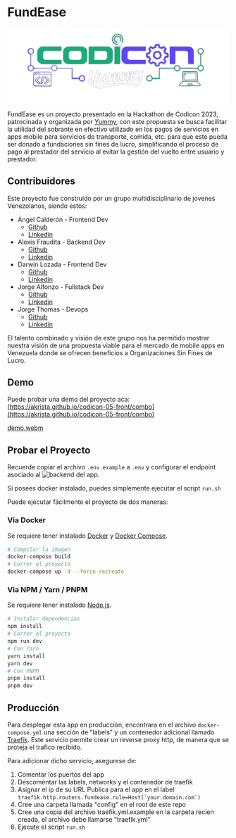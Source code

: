# FundEase

![Logo Codicon](../src/assets/codicon.png)

FundEase es un proyecto presentado en la Hackathon de Codicon 2023, patrocinada y organizada por [Yummy](https://www.yummysuperapp.com/), con este propuesta se busca facilitar la utilidad del sobrante en efectivo utilizado en los pagos de servicios en apps mobile para servicios de transporte, comida, etc. para que este pueda ser donado a fundaciones sin fines de lucro, simplificando el proceso de pago al prestador del servicio al evitar la gestión del vuelto entre usuario y prestador.

## Contribuidores

Este proyecto fue construido por un grupo multidisciplinario de jovenes Venezolanos, siendo estos:

- Ángel Calderón - Frontend Dev
    - [Github](https://github.com/Doble-2)
    - [Linkedin](https://www.linkedin.com/in/angeld2/)
- Alexis Fraudita - Backend Dev
    - [Github](https://github.com/alefram)
    - [Linkedin](https://www.linkedin.com/in/alefram/)
- Darwin Lozada - Frontend Dev
    - [Github](https://github.com/DarwinLozada)
    - [Linkedin](https://www.linkedin.com/in/darwin-lozada-41443b194/)
- Jorge Alfonzo - Fullstack Dev
    - [Github](https://github.com/gorritocodes)
    - [Linkedin](https://www.linkedin.com/in/gorritocodes/)
- Jorge Thomas - Devops
    - [Github](https://github.com/Akrista)
    - [Linkedin](https://www.linkedin.com/in/akrista/)

El talento combinado y visión de este grupo nos ha permitido mostrar nuestra visión de una propuesta viable para el mercado de mobile apps en Venezuela donde se ofrecen beneficios a Organizaciones Sin Fines de Lucro.

## Demo

Puede probar una demo del proyecto aca: [https://akrista.github.io/codicon-05-front/combo](https://akrista.github.io/codicon-05-front/combo)

[demo.webm](https://github.com/Akrista/codicon-05-front/assets/23145794/1c44bbfd-1a1e-46a8-b6cc-111d51396780)

## Probar el Proyecto

Recuerde copiar el archivo `.env.example` a `.env` y configurar el endpoint asociado al ![backend del app](https://github.com/Akrista/codicon-05-back).

Si posees docker instalado, puedes simplemente ejecutar el script `run.sh`

Puede ejecutar fácilmente el proyecto de dos maneras:

### Via Docker

Se requiere tener instalado [Docker](https://docs.docker.com/get-docker/) y [Docker Compose](https://docs.docker.com/compose/install/).

```bash
# Compilar la imagen
docker-compose build
# Correr el proyecto
docker-compose up -d --force-recreate
```

### Via NPM / Yarn / PNPM

Se requiere tener instalado [Node.js](https://nodejs.org/en/download/).

```bash
# Instalar dependencias
npm install
# Correr el proyecto
npm run dev
# Con Yarn
yarn install
yarn dev
# Con PNPM
pnpm install
pnpm dev
```

## Producción

Para desplegar esta app en producción, encontrara en el archivo `docker-compose.yml` una sección de "labels" y un contenedor adicional llamado [Traefik](https://traefik.io/traefik/). Este servicio permite crear un reverse proxy http, de manera que se proteja el trafico recibido.

Para adicionar dicho servicio, asegurese de:

1. Comentar los puertos del app
2. Descomentar las labels, networks y el contenedor de traefik
3. Asignar el ip de su URL Publica para el app en el label ``traefik.http.routers.fundease.rule=Host(`your.domain.com`)``
4. Cree una carpeta llamada "config" en el root de este repo
5. Cree una copia del archivo traefik.yml.example en la carpeta recien creada, el archivo debe llamarse "traefik.yml"
6. Ejecute el script `run.sh`
